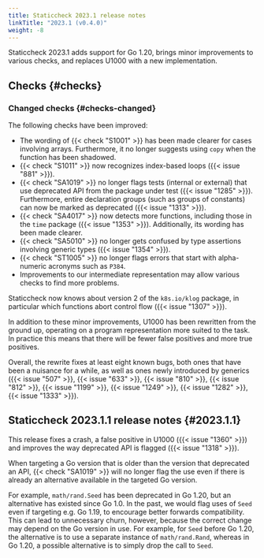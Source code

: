 ```yaml
---
title: Staticcheck 2023.1 release notes
linkTitle: "2023.1 (v0.4.0)"
weight: -8
---
```


Staticcheck 2023.1 adds support for Go 1.20, brings minor improvements to various checks, and replaces U1000
with a new implementation.

## Checks {#checks}

### Changed checks {#checks-changed}

The following checks have been improved:

- The wording of {{< check "S1001" >}} has been made clearer for cases involving arrays. Furthermore, it no longer
  suggests using `copy` when the function has been shadowed.
- {{< check "S1011" >}} now recognizes index-based loops ({{< issue "881" >}}).
- {{< check "SA1019" >}} no longer flags tests (internal or external) that use deprecated API from the package under
  test ({{< issue "1285" >}}). Furthermore, entire declaration groups (such as groups of constants) can now be marked as
  deprecated ({{< issue "1313" >}}).
- {{< check "SA4017" >}} now detects more functions, including those in the `time` package ({{< issue "1353" >}}). 
  Additionally, its wording has been made clearer.
- {{< check "SA5010" >}} no longer gets confused by type assertions involving generic types ({{< issue "1354" >}}).
- {{< check "ST1005" >}} no longer flags errors that start with alpha-numeric acronyms such as `P384`.
- Improvements to our intermediate representation may allow various checks to find more problems.

Staticcheck now knows about version 2 of the `k8s.io/klog` package, in particular which functions abort control flow
({{< issue "1307" >}}).

In addition to these minor improvements, U1000 has been rewritten from the ground up, operating on a
program representation more suited to the task. In practice this means that there will be fewer false positives and more
true positives.

Overall, the rewrite fixes at least eight known bugs, both ones that have been a nuisance for a while,
as well as ones newly introduced by generics
({{< issue "507" >}}, {{< issue "633" >}}, {{< issue "810" >}}, {{< issue "812" >}}, {{< issue "1199" >}}, {{< issue
"1249" >}}, {{< issue "1282" >}}, {{< issue "1333" >}}).

## Staticcheck 2023.1.1 release notes {#2023.1.1}

This release fixes a crash, a false positive in U1000 ({{< issue "1360" >}}) and improves the way deprecated API is
flagged ({{< issue "1318" >}}).

When targeting a Go version that is older than the version that deprecated an API, {{< check "SA1019" >}} will no longer
flag the use even if there is already an alternative available in the targeted Go version.

For example, `math/rand.Seed` has been deprecated in Go 1.20, but an alternative has existed since Go 1.0. In the past,
we would flag uses of `Seed` even if targeting e.g. Go 1.19, to encourage better forwards compatibility. This can lead
to unnecessary churn, however, because the correct change may depend on the Go version in use. For example, for `Seed`
before Go 1.20, the alternative is to use a separate instance of `math/rand.Rand`, whereas in Go 1.20, a possible
alternative is to simply drop the call to `Seed`.
